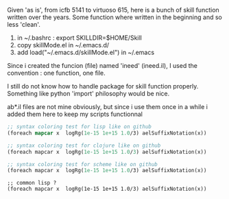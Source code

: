 Given 'as is', 
from icfb 5141 to virtuoso 615, here is a bunch of skill function written over the years.
Some function where written in the beginning and so less 'clean'.

1. in ~/.bashrc : export SKILLDIR=$HOME/Skill
2. copy skillMode.el in ~/.emacs.d/
3. add load("~/.emacs.d/skillMode.el") in ~/.emacs

Since i created the funcion (file) named 'ineed' (ineed.il), I used the convention : one function, one file.

I still do not know how to handle package for skill function properly. Something like python 'import' philosophy would be nice.

ab*.il files are not mine obviously, but since i use them once in a while i added them here to keep my scripts functionnal


``` lisp
;; syntax coloring test for lisp like on github
(foreach mapcar x  logRg(1e-15 1e+15 1.0/3) aelSuffixNotation(x))

```

``` clojure
;; syntax coloring test for clojure like on github
(foreach mapcar x  logRg(1e-15 1e+15 1.0/3) aelSuffixNotation(x))
``` 

``` scheme
;; syntax coloring test for scheme like on github
(foreach mapcar x  logRg(1e-15 1e+15 1.0/3) aelSuffixNotation(x))
``` 

``` common lisp 
;; common lisp ?
(foreach mapcar x  logRg(1e-15 1e+15 1.0/3) aelSuffixNotation(x))
``` 
